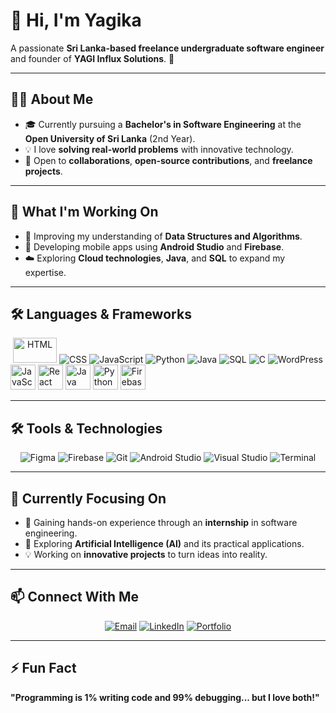 # 👋 Hi, I'm **Yagika**  
A passionate **Sri Lanka-based freelance undergraduate software engineer** and founder of **YAGI Influx Solutions**. 🌟  

---

## 🧑‍💻 About Me  
- 🎓 Currently pursuing a **Bachelor's in Software Engineering** at the **Open University of Sri Lanka** (2nd Year).  
- 💡 I love **solving real-world problems** with innovative technology.  
- 🤝 Open to **collaborations**, **open-source contributions**, and **freelance projects**.  

---

## 🚀 What I'm Working On  
- 🌱 Improving my understanding of **Data Structures and Algorithms**.  
- 📱 Developing mobile apps using **Android Studio** and **Firebase**.  
- ☁️ Exploring **Cloud technologies**, **Java**, and **SQL** to expand my expertise.  

---

## 🛠️ Languages & Frameworks  

<div align="center">
  <img src="https://img.shields.io/badge/HTML5-E34F26?style=flat-square&logo=html5&logoColor=white" alt="HTML" width="70" height="40"/>
  <img src="https://img.shields.io/badge/CSS3-1572B6?style=flat-square&logo=css3&logoColor=white" alt="CSS" />
  <img src="https://img.shields.io/badge/JavaScript-F7DF1E?style=flat-square&logo=javascript&logoColor=black" alt="JavaScript" />
  <img src="https://img.shields.io/badge/Python-3776AB?style=flat-square&logo=python&logoColor=white" alt="Python" />
  <img src="https://img.shields.io/badge/Java-007396?style=flat-square&logo=java&logoColor=white" alt="Java" />
  <img src="https://img.shields.io/badge/SQL-003B57?style=flat-square&logo=MySQL&logoColor=white" alt="SQL" />
  <img src="https://img.shields.io/badge/C-00599C?style=flat-square&logo=c&logoColor=white" alt="C" />
  <img src="https://img.shields.io/badge/WordPress-21759B?style=flat-square&logo=wordpress&logoColor=white" alt="WordPress" />
</div>
<img src="https://cdn.jsdelivr.net/gh/devicons/devicon/icons/javascript/javascript-original.svg" alt="JavaScript" width="40" height="40" />
<img src="https://cdn.jsdelivr.net/gh/devicons/devicon/icons/react/react-original.svg" alt="React" width="40" height="40" />
<img src="https://cdn.jsdelivr.net/gh/devicons/devicon/icons/java/java-original.svg" alt="Java" width="40" height="40" />
<img src="https://cdn.jsdelivr.net/gh/devicons/devicon/icons/python/python-original.svg" alt="Python" width="40" height="40" />
<img src="https://cdn.jsdelivr.net/gh/devicons/devicon/icons/firebase/firebase-plain.svg" alt="Firebase" width="40" height="40" />


---

## 🛠️ Tools & Technologies  

<div align="center">
  <img src="https://img.shields.io/badge/Figma-F24E1E?style=flat-square&logo=figma&logoColor=white" alt="Figma" />
  <img src="https://img.shields.io/badge/Firebase-FFCA28?style=flat-square&logo=firebase&logoColor=black" alt="Firebase" />
  <img src="https://img.shields.io/badge/Git-F05032?style=flat-square&logo=git&logoColor=white" alt="Git" />
  <img src="https://img.shields.io/badge/Android_Studio-3DDC84?style=flat-square&logo=android-studio&logoColor=white" alt="Android Studio" />
  <img src="https://img.shields.io/badge/Visual_Studio-5C2D91?style=flat-square&logo=visual-studio&logoColor=white" alt="Visual Studio" />
  <img src="https://img.shields.io/badge/Terminal-000000?style=flat-square&logo=windows-terminal&logoColor=white" alt="Terminal" />
</div>

---

## 🌟 Currently Focusing On  
- 🤝 Gaining hands-on experience through an **internship** in software engineering.  
- 🤖 Exploring **Artificial Intelligence (AI)** and its practical applications.  
- 💡 Working on **innovative projects** to turn ideas into reality.  

---

## 📫 Connect With Me  

<div align="center">
  <a href="mailto:yagikasilva2001@gmail.com"><img src="https://img.shields.io/badge/-Email-D14836?style=for-the-badge&logo=gmail&logoColor=white" alt="Email" /></a>
  <a href="https://www.linkedin.com/in/yagika-silva-b1b6ab254"><img src="https://img.shields.io/badge/-LinkedIn-0077B5?style=for-the-badge&logo=linkedin&logoColor=white" alt="LinkedIn" /></a>
  <a href="https://yagikasilva.github.io/YAGI-Influx-Solutions/"><img src="https://img.shields.io/badge/-Portfolio-000000?style=for-the-badge&logo=react&logoColor=white" alt="Portfolio" /></a>
</div>

---

## ⚡ Fun Fact  
**"Programming is 1% writing code and 99% debugging... but I love both!"**  

